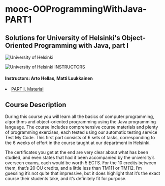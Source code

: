 # mooc-OOProgrammingWithJava-PART1
## Solutions for University of Helsinki's Object-Oriented Programming with Java, part I
![University of Helsinki](http://brand.ubc.ca/files/2016/04/NarrowSignature_ex_768_v3.png)

![University of Helsinki](https://i.imgur.com/upHrQHP.png) INSTRUCTORS
#### Instructors: Arto Hellas, Matti Luukkainen

<li><a href="http://moocfi.github.io/courses/2013/programming-part-1/material.html">PART I, Material</a></li>

## Course Description

During this course you will learn all the basics of computer programming, algorithms and object-oriented programming using the Java programming language. The course includes comprehensive course materials and plenty of programming exercises, each tested using our automatic testing service Test My Code.
This first part consists of 6 sets of tasks, corresponding to the 6 weeks of effort in the course taught at our department in Helsinki.
 
 
The certificates you get at the end are very clear about what has been studied, and even states that had it been accompanied by the university’s overseen exams, each would be worth 5 ECTS.  For the 10 credits between them, that’s 20 OU credits, and a little less than TM111 or TM112.  I’m guessing it’s not quite that impressive, but it does highlight that it’s the exact course their students take, and it’s definitely fit for purpose.
